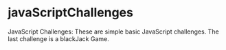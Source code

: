 # javaScriptChallenges
JavaScript Challenges:
These are simple basic JavaScript challenges. The last challenge is a blackJack Game.
